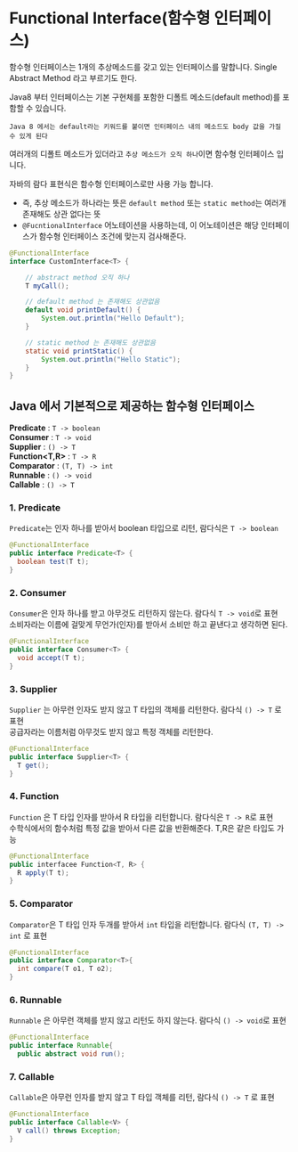 
# Functional Interface(함수형 인터페이스)

  함수형 인터페이스는 1개의 추상메소드를 갖고 있는 인터페이스를 말합니다. Single Abstract Method 라고 부르기도 한다.
  
  Java8 부터 인터페이스는 기본 구현체를 포함한 디폴트 메소드(default method)를 포함할 수 있습니다.
  
  `Java 8 에서는 default라는 키워드를 붙이면 인터페이스 내의 메소드도 body 값을 가질 수 있게 된다`
  
  여러개의 디폴트 메소드가 있더라고 `추상 메소드가 오직 하나`이면 함수형 인터페이스 입니다.
  
  자바의 람다 표현식은 함수형 인터페이스로만 사용 가능 합니다.
  
  - 즉, 추상 메소드가 하나라는 뜻은 `default method` 또는 `static method`는 여러개 존재해도 상관 없다는 뜻
  - `@FucntionalInterface` 어노테이션을 사용하는데, 이 어노테이션은 해당 인터페이스가 함수형 인터페이스 조건에 맞는지 검사해준다.

~~~java
@FunctionalInterface
interface CustomInterface<T> {

    // abstract method 오직 하나
    T myCall();

    // default method 는 존재해도 상관없음
    default void printDefault() {
        System.out.println("Hello Default");
    }

    // static method 는 존재해도 상관없음
    static void printStatic() {
        System.out.println("Hello Static");
    }
}

~~~

## Java 에서 기본적으로 제공하는 함수형 인터페이스

  __Predicate__ : `T -> boolean`<br>
  __Consumer__ : `T -> void`<br>
  __Supplier__ : `() -> T`<br>
  __Function<T,R>__ : `T -> R`<br>
  __Comparator__ : `(T, T) -> int`<br>
  __Runnable__ : `() -> void`<br>
  __Callable__ : `() -> T`<br>
  
  ### 1. Predicate
  
  `Predicate`는 인자 하나를 받아서 boolean 타입으로 리턴, 람다식은 `T -> boolean`
  
  ~~~java
  @FunctionalInterface
  public interface Predicate<T> {
    boolean test(T t);
  }
  ~~~
  
  ### 2. Consumer
  
  `Consumer`은 인자 하나를 받고 아무것도 리턴하지 않는다. 람다식 `T -> void`로 표현<br>
  소비자라는 이름에 걸맞게 무언가(인자)를 받아서 소비만 하고 끝낸다고 생각하면 된다.
  
  ~~~java
  @FunctionalInterface
  public interface Consumer<T> {
    void accept(T t);
  }
  ~~~
  
  ### 3. Supplier
  
  `Supplier` 는 아무런 인자도 받지 않고 T 타입의 객체를 리턴한다. 람다식 `() -> T` 로 표현<br>
  공급자라는 이름처럼 아무것도 받지 않고 특정 객체를 리턴한다.

  ~~~java
  @FunctionalInterface
  public interface Supplier<T> {
    T get();
  }
  ~~~
  
  ### 4. Function
  
  `Function` 은 T 타입 인자를 받아서 R 타입을 리턴합니다. 람다식은 `T -> R`로 표현<br>
  수학식에서의 함수처럼 특정 값을 받아서 다른 값을 반환해준다. T,R은 같은 타입도 가능
  
  ~~~java
  @FunctionalInterface
  public interfacee Function<T, R> {
    R apply(T t);
  }
  ~~~
  
  ### 5. Comparator
  
  `Comparator`은 T 타입 인자 두개를 받아서 `int` 타입을 리턴합니다. 람다식 `(T, T) -> int` 로 표현
  ~~~java
  @FunctionalInterface
  public interface Comparator<T>{
    int compare(T o1, T o2);
  }
  ~~~
  
  ### 6. Runnable
  
  `Runnable` 은 아무런 객체를 받지 않고 리턴도 하지 않는다. 람다식 `() -> void`로 표현
  
  ~~~java
  @FunctionalInterface
  public interface Runnable{
    public abstract void run();
  ~~~
  
  
  ### 7. Callable
  
  `Callable`은 아무런 인자를 받지 않고 T 타입 객체를 리턴, 람다식 `() -> T` 로 표현
  
  ~~~java
@FunctionalInterface
public interface Callable<V> {
    V call() throws Exception;
}
  ~~~
  
  
